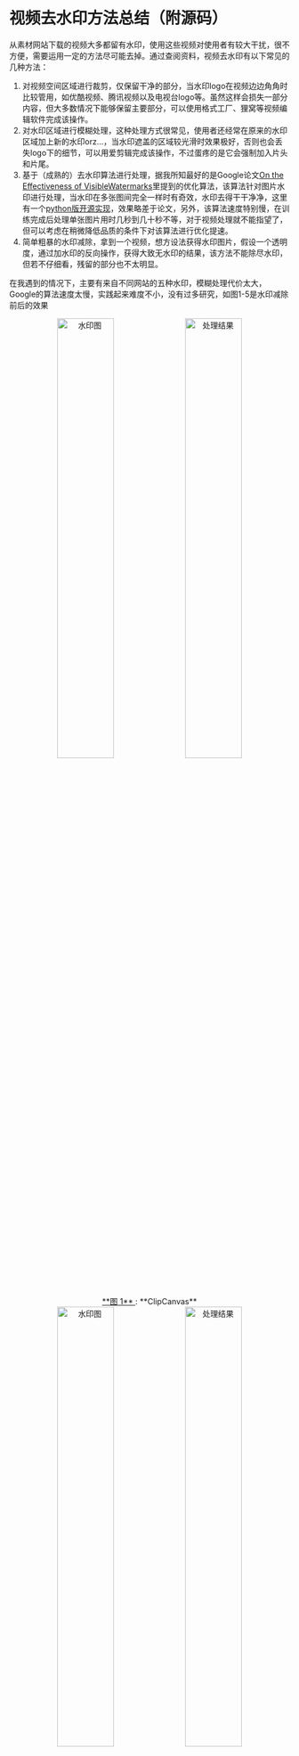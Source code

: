 # 视频去水印方法总结（附源码）

从素材网站下载的视频大多都留有水印，使用这些视频对使用者有较大干扰，很不方便，需要运用一定的方法尽可能去掉。通过查阅资料，视频去水印有以下常见的几种方法：
    
1. 对视频空间区域进行裁剪，仅保留干净的部分，当水印logo在视频边边角角时比较管用，如优酷视频、腾讯视频以及电视台logo等。虽然这样会损失一部分内容，但大多数情况下能够保留主要部分，可以使用格式工厂、狸窝等视频编辑软件完成该操作。
2. 对水印区域进行模糊处理，这种处理方式很常见，使用者还经常在原来的水印区域加上新的水印orz...，当水印遮盖的区域较光滑时效果极好，否则也会丢失logo下的细节，可以用爱剪辑完成该操作，不过蛋疼的是它会强制加入片头和片尾。
3. 基于（成熟的）去水印算法进行处理，据我所知最好的是Google论文[On the Effectiveness of VisibleWatermarks](http://openaccess.thecvf.com/content_cvpr_2017/papers/Dekel_On_the_Effectiveness_CVPR_2017_paper.pdf)里提到的优化算法，该算法针对图片水印进行处理，当水印在多张图间完全一样时有奇效，水印去得干干净净，这里有一个[python版开源实现](https://github.com/rohitrango/automatic-watermark-detection)，效果略差于论文，另外，该算法速度特别慢，在训练完成后处理单张图片用时几秒到几十秒不等，对于视频处理就不能指望了，但可以考虑在稍微降低品质的条件下对该算法进行优化提速。
4. 简单粗暴的水印减除，拿到一个视频，想方设法获得水印图片，假设一个透明度，通过加水印的反向操作，获得大致无水印的结果，该方法不能除尽水印，但若不仔细看，残留的部分也不太明显。

在我遇到的情况下，主要有来自不同网站的五种水印，模糊处理代价太大，Google的算法速度太慢，实践起来难度不小，没有过多研究，如图1-5是水印减除前后的效果

<div align="center">
   <img src="imgs/clipcanvas_orig.png" style="width:45%" alt="水印图">
   <img src="imgs/clipcanvas_res.png" style="width:45%" alt="处理结果">
   <caption><center> <u> **图 1** </u>: **ClipCanvas**<br> </center></caption>
   <img src="imgs/pond5_orig.png" style="width:45%" alt="水印图">
   <img src="imgs/pond5_res.png" style="width:45%" alt="处理结果">
   <caption><center> <u> **图 2** </u>: **Pond5**<br> </center></caption>
   <img src="imgs/quanjing_orig.png" style="width:45%" alt="水印图">
   <img src="imgs/quanjing_res.png" style="width:45%" alt="处理结果">
   <caption><center> <u> **图 3** </u>: **Copyright(quanjing)**<br> </center></caption>
   <img src="imgs/shutterstock_orig.png" style="width:45%" alt="水印图">
   <img src="imgs/shutterstock_res.png" style="width:45%" alt="处理结果">
   <caption><center> <u> **图 4** </u>: **ShutterStock**<br> </center></caption>
   <img src="imgs/storyblocks_orig.png" style="width:45%" alt="水印图">
   <img src="imgs/storyblocks_res.png" style="width:45%" alt="处理结果">
   <caption><center> <u> **图 5** </u>: **StoryBlocks**<br> </center></caption>
</div>

## 水印减除方法介绍

### 原理简介
我们知道添加水印方法是
$$
J = \alpha * W + (1 - \alpha) * I
$$
其中$I$是原图、$W$是logo图，$J$分别是添加logo之后的水印图，$\alpha$是原图的透明度，$\alpha=0$时完全看不到水印，$\alpha=1$时，水印将完全覆盖原图，在没有水印的区域$\alpha=0$，因此，求解原图的公式为
$$
I = \frac{J - \alpha * W}{1 - \alpha}
$$
若已知$W$和$\alpha$，就能$I$。

### 从纯色背景中提取水印图$W$，手动估计$\alpha$

一般情况下透明度是一个常数，即logo的各个位置的$\alpha$相同，本文中遇到的水印图片皆为灰白色，各颜色通道的值相同（不同也OK），假设水印为白色透明的文字，很自然可以想到利用纯黑色背景的图像获得该文字水印，可以进一步假设白色文字的颜色为255，即$W=255$，$\alpha$(logo在水印图的占比)也就是$\alpha=\frac{J_{max}}{255}$，相反，如果水印强度不一致，则可以假设一个$\alpha$（可以选择该图中较大的灰度值除以255，不是最大的灰度值，因为图片和视频压缩产生噪声的缘故，见下文），$W=\frac{J_{max}}{\alpha}$，本文中的水印图W，alpha通道图以及消减后结果（以下简称**消减图**）如图6-10，

<div align="center">
   <img src="imgs/clipcanvas_W.png" style="width:30%" alt="W">
   <img src="imgs/clipcanvas_alpha.png" style="width:30%" alt="alpha">
   <img src="imgs/clipcanvas_subs.png" style="width:30%" alt="消减图">
   <caption><center> <u> **图 6** </u>: **ClipCanvas的W,alpha和消减图**<br> </center></caption>
   <img src="imgs/pond5_W.png" style="width:30%" alt="W">
   <img src="imgs/pond5_alpha.png" style="width:30%" alt="alpha">
   <img src="imgs/pond5_subs.png" style="width:30%" alt="消减图">
   <caption><center> <u> **图 7** </u>: **Pond5的W,alpha和消减图**<br> </center></caption>
   <img src="imgs/quanjing_W.png" style="width:30%" alt="W">
   <img src="imgs/quanjing_alpha.png" style="width:30%" alt="alpha">
   <img src="imgs/quanjing_subs.png" style="width:30%" alt="消减图">
   <caption><center> <u> **图 8** </u>: **Copyright(quanjing)的W,alpha和消减图**<br> </center></caption>
   <img src="imgs/shutterstock_W.png" style="width:30%" alt="W">
   <img src="imgs/shutterstock_alpha.png" style="width:30%" alt="alpha">
   <img src="imgs/shutterstock_subs.png" style="width:30%" alt="消减图">
   <caption><center> <u> **图 9** </u>: **ShutterStock的W,alpha和消减图**<br> </center></caption>
   <img src="imgs/storyblocks_W.png" style="width:30%" alt="W">
   <img src="imgs/storyblocks_alpha.png" style="width:30%" alt="alpha">
   <img src="imgs/storyblocks_subs.png" style="width:30%" alt="消减图">
   <caption><center> <u> **图 10** </u>: **StoryBlocks的W,alpha和消减图**<br> </center></caption>
</div>

水印强度不一致的Logo，有时候仅从黑色背景下提取亮色区域是不够，还需要从白色背景下提取暗色背景。

**问题：如何获取纯色背景下的？**

1. 从视频源网站找，或者利用爬虫大量下载后来挑选
2. 上传包含纯黑和纯白帧的视频，通过平台自动添加水印

### 利用中值滤波减弱边缘噪声

从上一步处理的结果来看，logo边缘处理效果不太好，跟椒盐噪声很相似，如图11，这通常是由于制作logo时的抗锯齿效果（见下文），使得logo的边缘虚化导致。为了处理这些区域，考虑使用中值滤波修复这些区域，如果直接对整个水印区域进行中值滤波，虽然可以将水印去除干净，但信息损失量很大，使原本分辨率不高的视频变得更加模糊，如图12；另一方面，如果能够定位这些区域，仅替换这些坏的区域，则能得到一个折中的效果。

<img src="imgs/shutterstock_median_subs.png" style="width:60%">
<caption><center> <u> **图 11** </u>: **消减图细节**<br> </center></caption>

<img src="imgs/shutterstock_median_blur.png" style="width:60%">
<caption><center> <u> **图 12** </u>: **中值滤波后的消减图细节**<br> </center></caption>

定位这些区域的简单办法是将消减图和其中值滤波图像相减，取绝对值，得到**差值图**，目标区域则是这些差值较大的像素，为了减少误差，可以用多个差值图求中值或均值，取一个阈值，将较小的噪声置零，得到最终差值图如图13，利用该差值图替换消减图中的像素点，获得接近原图的处理结果，如图14，如此形成了一个不甚完美的简单解决方案。

<img src="imgs/shutterstock_difference.png" style="width:60%">
<caption><center> <u> **图 13** </u>: **多张差值图的中值图像**<br> </center></caption>


<img src="imgs/shutterstock_median_res.png" style="width:60%">
<caption><center> <u> **图 14** </u>: **对指定区域模糊后的图像**<br> </center></caption>


## 关于图片的细节

### 1、 抗锯齿

为什么消减图的边缘处理效果不好？因为制作水印图时抗锯齿处理会使我们绘制的黑白图像中存在其他颜色像素，我们得到的时不纯的水印图。什么是抗锯齿？抗锯齿就是修改图像边界的像素值，使看起来更加圆润，为什么要抗锯齿？因为显示器的像素是离散的，与真实世界不同，坚持非黑即白会让图像很难看，抗锯齿能减少这种缺陷的影响，玩过很多视频游戏的人肯定不陌生。
举个例子，假设你要制作一个logo水印图，内容是“**Dove**”，外面包裹一个椭圆，打开windows画图板，制作该图如图15，理想情况下会以为整个图像中除了黑色像素就是白色像素，其实不然，将图像放大三倍如图16，发现“**Dove**”附近有许多其他颜色的像素，而椭圆的边缘是明显的锯齿状，反过来从原图中也可以看出来，“**Dove**”的字母很圆润，这种对于边界的处理叫**抗锯齿**，许多图片编辑工具都会默认抗锯齿处理，比如在画图板中的**铅笔**工具没有抗锯齿，但**刷子**工具会做抗锯齿处理，有空可以试一下Photoshop。

<img src="imgs/dove.bmp" style="width:20%">
<caption><center> <u> **图 15** </u>: **Dove水印图**<br> </center></caption>
<img src="imgs/dove300x.bmp" style="width:60%">
<caption><center> <u> **图 16** </u>: **放大3倍的Dove水印图**<br> </center></caption>

### 2、 图像与视频压缩编码

若纯黑背景下水印图Logo的灰度看起来一致，在计算alpha时为什么不选择最高灰度值除以255？因为图像压缩产生了其他分量，这些分量比原来更亮或更暗。
举个例子，打开windows画图板，填充背景为纯黑，画一个无需抗锯齿的图像，选择矩形，填充选择纯色，颜色1（前景色）取黑色RGB=(0,0,0)，颜色2（背景色）取接近白色的灰色RGB=(230,230,230)，随手画一个矩形，如图17所示，分别另存为bmp、jpg图像，然后重新打开bmp图像另存为png图像(否则是在jpg图像的基础上另存为png)，用软件查看图片几乎是一模一样的，但是bmp图像的大小是jpg的几十倍，bmp是未经压缩的原图，逐个像素保存，体积较大，而jpg和png都使用了图像压缩算法。

<img src="imgs/image_format.bmp" style="width:20%">
<caption><center> <u> **图 17** </u>: **矩形水印图**<br> </center></caption>

这里使用python的opencv和numpy工具查看像素值的详情，jpg图像除了0和230外，还有在0和230附近还有其他分量，而png是无损压缩格式，没有产生其他分量。

```python
>>> import cv2 as cv
>>> import numpy as np
>>> img_bmp = cv.imread("imgs/image_format.bmp")
>>> img_jpg = cv.imread("imgs/image_format.jpg")
>>> img_png = cv.imread("imgs/image_format.png")

>>> np.bincount(img_bmp.reshape(-1),minlength=256)
array([24969,     0,     0,     0,     0,     0,     0,     0,     0,
           0,     0,     0,     0,     0,     0,     0,     0,     0,
                                    ... 23行0 ...
           0,     0,     0,     0,     0,  4212,     0,     0,     0,
           0,     0,     0,     0,     0,     0,     0,     0,     0,
           0,     0,     0,     0,     0,     0,     0,     0,     0,
           0,     0,     0,     0], dtype=int64)

>>> np.bincount(img_jpg.reshape(-1),minlength=256)
array([24738,   189,    33,     6,     3,     0,     0,     0,     0,
           0,     0,     0,     0,     0,     0,     0,     0,     0,
                                    ... 23行0 ...
           0,     6,     3,    21,   309,  3816,    27,    18,     6,
           3,     3,     0,     0,     0,     0,     0,     0,     0,
           0,     0,     0,     0,     0,     0,     0,     0,     0,
           0,     0,     0,     0], dtype=int64)

>>> np.bincount(img_png.reshape(-1),minlength=256)
array([24969,     0,     0,     0,     0,     0,     0,     0,     0,
           0,     0,     0,     0,     0,     0,     0,     0,     0,
                                    ... 23行0 ...
           0,     0,     0,     0,     0,  4212,     0,     0,     0,
           0,     0,     0,     0,     0,     0,     0,     0,     0,
           0,     0,     0,     0,     0,     0,     0,     0,     0,
           0,     0,     0,     0], dtype=int64)
```
请自行百度一下jpg和png的压缩算法：）。

常见的视频编码如mp4格式等，也是有损压缩的，与图像压缩一样，原来图像中的灰度分量一般都会泄露到邻近的分量上去，视频压缩中更重要的是帧间压缩，比如每10帧为一段，每段只存1个关键帧以及帧间信息，其余9帧依靠关键帧还原回来，在播放时需要持续不断地解压，需要大量的计算支持，有专门的硬件解码器会很快，软件解码器也可以，如果没有硬件和软件的支持，就打不开这种格式的视频文件。有兴趣的可以了解下H.264 (H.265)


本文源码的GitHub地址：https://github.com/ziweipolaris/watermark-removal.git

推荐参考其中shutterstock水印的去除